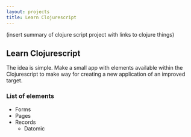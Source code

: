 ```yaml
---
layout: projects
title: Learn Clojurescript
---
```


(insert summary of clojure script project with links to clojure things)

## Learn Clojurescript

The idea is simple. Make a small app with elements available within the Clojurescript to make way for creating a new application of an improved target.

### List of elements

* Forms
* Pages
* Records
  - Datomic
